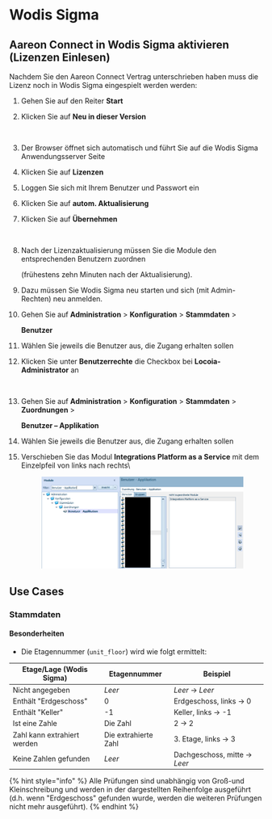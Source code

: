 # Wodis Sigma

## Aareon Connect in Wodis Sigma aktivieren (Lizenzen Einlesen)

Nachdem Sie den Aareon Connect Vertrag unterschrieben haben muss die Lizenz noch in Wodis Sigma eingespielt werden werden:

1. Gehen Sie auf den Reiter **Start**
2.  Klicken Sie auf **Neu in dieser Version**

    <figure><img src="../.gitbook/assets/image (34).png" alt=""><figcaption></figcaption></figure>
3. Der Browser öffnet sich automatisch und führt Sie auf die Wodis Sigma Anwendungsserver Seite
4. Klicken Sie auf **Lizenzen**
5. Loggen Sie sich mit Ihrem Benutzer und Passwort ein
6. Klicken Sie auf **autom. Aktualisierung**
7.  Klicken Sie auf **Übernehmen**

    <figure><img src="../.gitbook/assets/image (35).png" alt=""><figcaption></figcaption></figure>
8.  Nach der Lizenzaktualisierung müssen Sie die Module den entsprechenden Benutzern zuordnen

    (frühestens zehn Minuten nach der Aktualisierung).
9. Dazu müssen Sie Wodis Sigma neu starten und sich (mit Admin-Rechten) neu anmelden.
10. Gehen Sie auf **Administration** > **Konfiguration** > **Stammdaten** >

    **Benutzer**
11. Wählen Sie jeweils die Benutzer aus, die Zugang erhalten sollen
12. Klicken Sie unter **Benutzerrechte** die Checkbox bei **Locoia-Administrator** an

    <figure><img src="../.gitbook/assets/Screenshot 2024-01-22 at 14.34.14.png" alt=""><figcaption></figcaption></figure>
13. Gehen Sie auf **Administration** > **Konfiguration** > **Stammdaten** > **Zuordnungen** >

    **Benutzer – Applikation**
14. Wählen Sie jeweils die Benutzer aus, die Zugang erhalten sollen
15. Verschieben Sie das Modul **Integrations Platform as a Service** mit dem Einzelpfeil von links nach rechts\


    <figure><img src="../.gitbook/assets/image.png" alt=""><figcaption></figcaption></figure>

## Use Cases

### Stammdaten

#### Besonderheiten

* Die Etagennummer (`unit_floor`) wird wie folgt ermittelt:

| Etage/Lage (Wodis Sigma)    | Etagennummer         | Beispiel                      |
| --------------------------- | -------------------- | ----------------------------- |
| Nicht angegeben             | _Leer_               | _Leer_ -> _Leer_              |
| Enthält "Erdgeschoss"       | 0                    | Erdgeschoss, links -> 0       |
| Enthält "Keller"            | -1                   | Keller, links -> -1           |
| Ist eine Zahle              | Die Zahl             | 2 -> 2                        |
| Zahl kann extrahiert werden | Die extrahierte Zahl | 3. Etage, links -> 3          |
| Keine Zahlen gefunden       | _Leer_               | Dachgeschoss, mitte -> _Leer_ |

{% hint style="info" %}
Alle Prüfungen sind unabhängig von Groß-und Kleinschreibung und werden in der dargestellten Reihenfolge ausgeführt (d.h. wenn "Erdgeschoss" gefunden wurde, werden die weiteren Prüfungen nicht mehr ausgeführt).
{% endhint %}

